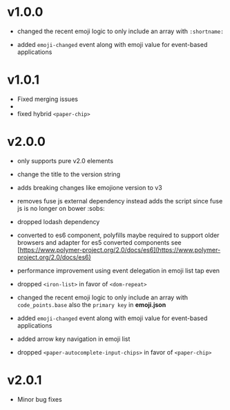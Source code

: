# v1.0.0

* changed the recent emoji logic to only include an array with `:shortname:`

* added `emoji-changed` event along with emoji value for event-based applications 

# v1.0.1

- Fixed merging issues
- 
- fixed hybrid `<paper-chip>`

# v2.0.0

* only supports pure v2.0 elements

* change the title to the version string

* adds breaking changes like emojione version to v3

* removes fuse js external dependency instead adds the script since fuse js is no longer on bower :sobs:

* dropped lodash dependency

* converted to es6 component, polyfills maybe required to support older browsers and adapter for es5 converted components see 
  [https://www.polymer-project.org/2.0/docs/es6](https://www.polymer-project.org/2.0/docs/es6)

* performance improvement using event delegation in emoji list tap even

* dropped `<iron-list>` in favor of `<dom-repeat>`

* changed the recent emoji logic to only include an array with `code_points.base` also the `primary key` in **emoji.json** 

* added `emoji-changed` event along with emoji value for event-based applications

* added arrow key navigation in emoji list

* dropped `<paper-autocomplete-input-chips>` in favor of `<paper-chip>`

# v2.0.1

* Minor bug fixes